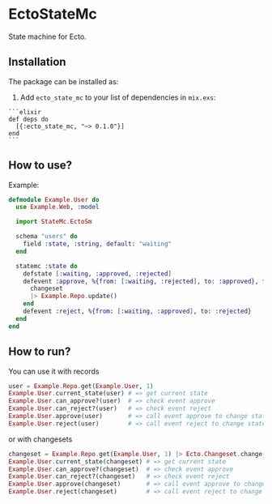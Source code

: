 # EctoStateMc

State machine for Ecto.

## Installation


The package can be installed as:

  1. Add `ecto_state_mc` to your list of dependencies in `mix.exs`:

    ```elixir
    def deps do
      [{:ecto_state_mc, "~> 0.1.0"}]
    end
    ```

## How to use?
Example:

```elixir
defmodule Example.User do
  use Example.Web, :model

  import StateMc.EctoSm

  schema "users" do
    field :state, :string, default: "waiting"
  end

  statemc :state do
    defstate [:waiting, :approved, :rejected]
    defevent :approve, %{from: [:waiting, :rejected], to: :approved}, fn(changeset) ->
      changeset
      |> Example.Repo.update()
    end
    defevent :reject, %{from: [:waiting, :approved], to: :rejected}
  end
end
```

## How to run?

You can use it with records
```elixir
user = Example.Repo.get(Example.User, 1)
Example.User.current_state(user) # => get current state
Example.User.can_approve?(user)  # => check event approve
Example.User.can_reject?(user)   # => check event reject
Example.User.approve(user)       # => call event approve to change state to approved
Example.User.reject(user)        # => call event reject to change state to rejected
```
or with changesets

```elixir
changeset = Example.Repo.get(Example.User, 1) |> Ecto.Changeset.change()
Example.User.current_state(changeset) # => get current state
Example.User.can_approve?(changeset)  # => check event approve
Example.User.can_reject?(changeset)   # => check event reject
Example.User.approve(changeset)       # => call event approve to change state to approved
Example.User.reject(changeset)        # => call event reject to change state to rejected
```


